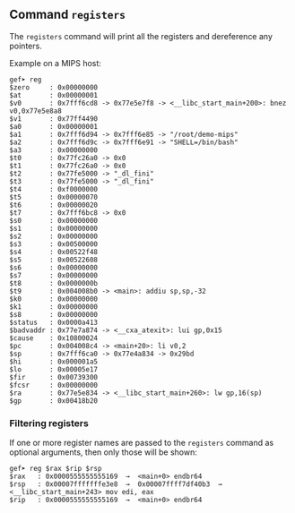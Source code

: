 ## Command `registers`

The `registers` command will print all the registers and dereference any pointers.

Example on a MIPS host:

```
gef➤ reg
$zero     : 0x00000000
$at       : 0x00000001
$v0       : 0x7fff6cd8 -> 0x77e5e7f8 -> <__libc_start_main+200>: bnez v0,0x77e5e8a8
$v1       : 0x77ff4490
$a0       : 0x00000001
$a1       : 0x7fff6d94 -> 0x7fff6e85 -> "/root/demo-mips"
$a2       : 0x7fff6d9c -> 0x7fff6e91 -> "SHELL=/bin/bash"
$a3       : 0x00000000
$t0       : 0x77fc26a0 -> 0x0
$t1       : 0x77fc26a0 -> 0x0
$t2       : 0x77fe5000 -> "_dl_fini"
$t3       : 0x77fe5000 -> "_dl_fini"
$t4       : 0xf0000000
$t5       : 0x00000070
$t6       : 0x00000020
$t7       : 0x7fff6bc8 -> 0x0
$s0       : 0x00000000
$s1       : 0x00000000
$s2       : 0x00000000
$s3       : 0x00500000
$s4       : 0x00522f48
$s5       : 0x00522608
$s6       : 0x00000000
$s7       : 0x00000000
$t8       : 0x0000000b
$t9       : 0x004008b0 -> <main>: addiu sp,sp,-32
$k0       : 0x00000000
$k1       : 0x00000000
$s8       : 0x00000000
$status   : 0x0000a413
$badvaddr : 0x77e7a874 -> <__cxa_atexit>: lui gp,0x15
$cause    : 0x10800024
$pc       : 0x004008c4 -> <main+20>: li v0,2
$sp       : 0x7fff6ca0 -> 0x77e4a834 -> 0x29bd
$hi       : 0x000001a5
$lo       : 0x00005e17
$fir      : 0x00739300
$fcsr     : 0x00000000
$ra       : 0x77e5e834 -> <__libc_start_main+260>: lw gp,16(sp)
$gp       : 0x00418b20
```

### Filtering registers ###

If one or more register names are passed to the `registers` command as optional arguments, then only
those will be shown:

```
gef➤ reg $rax $rip $rsp
$rax   : 0x0000555555555169  →  <main+0> endbr64
$rsp   : 0x00007fffffffe3e8  →  0x00007ffff7df40b3  →  <__libc_start_main+243> mov edi, eax
$rip   : 0x0000555555555169  →  <main+0> endbr64
```
